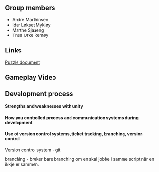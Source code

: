 ## Group members
- Andrè Marthinsen
- Idar Løkset Mykløy
- Marthe Sjaaeng
- Thea Urke Remøy

## Links
[Puzzle document](https://mousedevs.atlassian.net/wiki/spaces/GP/pages/2654209/Puzzles)

## Gameplay Video

## Development process

#### Strengths and weaknesses with unity

#### How you controlled process and communication systems during development

#### Use of version control systems, ticket tracking, branching, version control
Version control system - git

branching - bruker bare branching om en skal jobbe i samme script når en ikkje er sammen.
